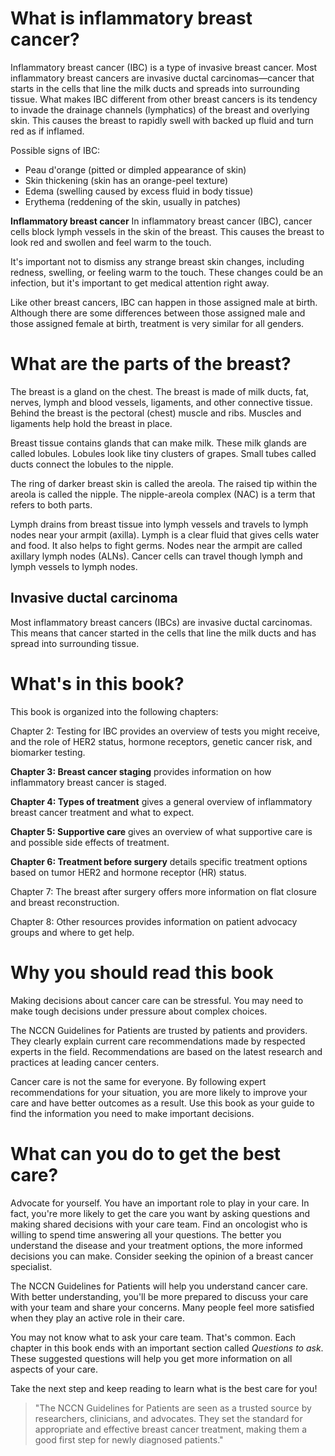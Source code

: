 # What is inflammatory breast cancer?

Inflammatory breast cancer (IBC) is a type of invasive breast cancer. Most inflammatory breast cancers are invasive ductal carcinomas—cancer that starts in the cells that line the milk ducts and spreads into surrounding tissue. What makes IBC different from other breast cancers is its tendency to invade the drainage channels (lymphatics) of the breast and overlying skin. This causes the breast to rapidly swell with backed up fluid and turn red as if inflamed.

Possible signs of IBC:

  * Peau d'orange (pitted or dimpled appearance of skin)
  * Skin thickening (skin has an orange-peel texture)
  * Edema (swelling caused by excess fluid in body tissue)
  * Erythema (reddening of the skin, usually in patches)

**Inflammatory breast cancer**
In inflammatory breast cancer (IBC), cancer cells block lymph vessels in the skin of the breast. This causes the breast to look red and swollen and feel warm to the touch.

It's important not to dismiss any strange breast skin changes, including redness, swelling, or feeling warm to the touch. These changes could be an infection, but it's important to get medical attention right away.

Like other breast cancers, IBC can happen in those assigned male at birth. Although there are some differences between those assigned male and those assigned female at birth, treatment is very similar for all genders.

# What are the parts of the breast?

The breast is a gland on the chest. The breast is made of milk ducts, fat, nerves, lymph and blood vessels, ligaments, and other connective tissue. Behind the breast is the pectoral (chest) muscle and ribs. Muscles and ligaments help hold the breast in place.

Breast tissue contains glands that can make milk. These milk glands are called lobules. Lobules look like tiny clusters of grapes. Small tubes called ducts connect the lobules to the nipple.

The ring of darker breast skin is called the areola. The raised tip within the areola is called the nipple. The nipple-areola complex (NAC) is a term that refers to both parts.

Lymph drains from breast tissue into lymph vessels and travels to lymph nodes near your armpit (axilla). Lymph is a clear fluid that gives cells water and food. It also helps to fight germs. Nodes near the armpit are called axillary lymph nodes (ALNs). Cancer cells can travel though lymph and lymph vessels to lymph nodes.

## Invasive ductal carcinoma

Most inflammatory breast cancers (IBCs) are invasive ductal carcinomas. This means that cancer started in the cells that line the milk ducts and has spread into surrounding tissue.

# What's in this book?

This book is organized into the following chapters:

Chapter 2: Testing for IBC provides an overview of tests you might receive, and the role of HER2 status, hormone receptors, genetic cancer risk, and biomarker testing.

**Chapter 3: Breast cancer staging** provides information on how inflammatory breast cancer is staged.

**Chapter 4: Types of treatment** gives a general overview of inflammatory breast cancer treatment and what to expect.

**Chapter 5: Supportive care** gives an overview of what supportive care is and possible side effects of treatment.

**Chapter 6: Treatment before surgery** details specific treatment options based on tumor HER2 and hormone receptor (HR) status.

Chapter 7: The breast after surgery offers more information on flat closure and breast reconstruction.

Chapter 8: Other resources provides information on patient advocacy groups and where to get help.

# Why you should read this book

Making decisions about cancer care can be stressful. You may need to make tough decisions under pressure about complex choices.

The NCCN Guidelines for Patients are trusted by patients and providers. They clearly explain current care recommendations made by respected experts in the field. Recommendations are based on the latest research and practices at leading cancer centers.

Cancer care is not the same for everyone. By following expert recommendations for your situation, you are more likely to improve your care and have better outcomes as a result. Use this book as your guide to find the information you need to make important decisions.

# What can you do to get the best care?

Advocate for yourself. You have an important role to play in your care. In fact, you're more likely to get the care you want by asking questions and making shared decisions with your care team. Find an oncologist who is willing to spend time answering all your questions. The better you understand the disease and your treatment options, the more informed decisions you can make. Consider seeking the opinion of a breast cancer specialist.

The NCCN Guidelines for Patients will help you understand cancer care. With better understanding, you'll be more prepared to discuss your care with your team and share your concerns. Many people feel more satisfied when they play an active role in their care.

You may not know what to ask your care team. That's common. Each chapter in this book ends with an important section called *Questions to ask*. These suggested questions will help you get more information on all aspects of your care.

Take the next step and keep reading to learn what is the best care for you\!

> "The NCCN Guidelines for Patients are seen as a trusted source by researchers, clinicians, and advocates. They set the standard for appropriate and effective breast cancer treatment, making them a good first step for newly diagnosed patients."